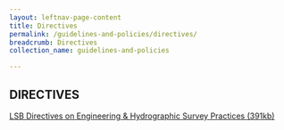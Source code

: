 ```yaml
---
layout: leftnav-page-content
title: Directives
permalink: /guidelines-and-policies/directives/
breadcrumb: Directives
collection_name: guidelines-and-policies

---
```


DIRECTIVES
---

[LSB Directives on Engineering & Hydrographic Survey Practices (391kb)](/files/LSBDirectives-NonCadastralSurvey-V4_29082014.pdf)
